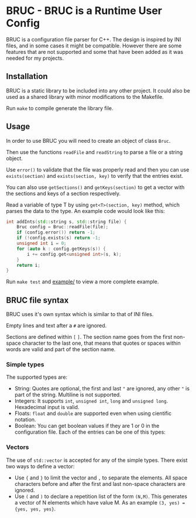 # BRUC - BRUC is a Runtime User Config

BRUC is a configuration file parser for C++. 
The design is inspired by INI files, and in some cases it might be compatible. 
However there are some features that are not supported and some that have been added as it was needed for my projects.


## Installation

BRUC is a static library to be included into any other project. It could also be used as a shared library with minor
modifications to the Makefile.

Run `make` to compile generate the library file.


## Usage

In order to use BRUC you will need to create an object of class `Bruc`.

Then use the functions `readFile` and `readString` to parse a file or a string object.

Use `error()` to validate that the file was properly read and then you can use `exists(section)` and `exists(section, key)` to verify that the entries exist. 

You can also use `getSections()` and `getKeys(section)` to get a vector with the sections and keys of a section respectively.

Read a variable of type T by using `get<T>(section, key)` method, which parses the data to the type. An example code would look like this:

```c++
int addInts(std::string s, std::string file) {
    Bruc config = Bruc::readFile(file);
    if (config.error()) return -1;
    if (!config.exists(s) return -1;
    unsigned int i = 0;
    for (auto k : config.getKeys(s)) {
        i += config.get<unsigned int>(s, k);
    }
    return i;
}
```

Run `make test` and [example/](example/) to view a more complete example.

## BRUC file syntax
BRUC uses it's own syntax which is similar to that of INI files.

Empty lines and text after a `#` are ignored.

Sections are defined within `[` `]`.
The section name goes from the first non-space character to the last one, that means that quotes or spaces within words are
valid and part of the section name.

### Simple types
The supported types are:
- String: Quotes are optional, the first and last `"` are ignored, any other `"` is part of the string. Multiline is not supported.
- Integers: It supports `int`, `unsigned int`, `long` and `unsigned long`. Hexadecimal input is valid.
- Floats: `float` and `double` are supported even when using cientific notation.
- Boolean: You can get boolean values if they are 1 or 0 in the configuration file.
Each of the entries can be one of this types:

### Vectors
The use of `std::vector` is accepted for any of the simple types. There exist two ways to define a vector:
- Use `{` and `}` to limit the vector and `,` to separate the elements. All space characters before and after the first and last non-space characters are ignored.
- Use `(` and `)` to declare a repetition list of the form `(N,M)`. This generates a vector of N elements which have value M. As an example `(3, yes) = {yes, yes, yes}`.
